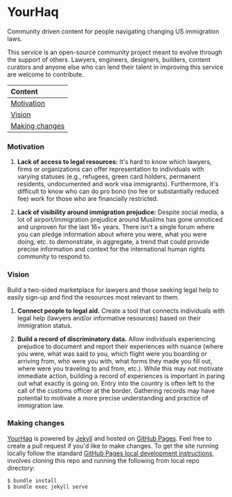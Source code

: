 # YourHaq
Community driven content for people navigating changing US immigration laws.

This service is an open-source community project meant to evolve through the support of others. Lawyers, engineers, designers, builders, content curators and anyone else who can lend their talent in improving this service are welcome to contribute.

| Content |
|:--------|
| [Motivation](#motivation) |
| [Vision](#vision) |
| [Making changes](#making-changes) |

### Motivation
1. **Lack of access to legal resources:** It's hard to know which lawyers, firms or organizations can offer representation to individuals with varying statuses (e.g., refugees, green card holders, permanent residents, undocumented and work visa immigrants). Furthermore, it's difficult to know who can do pro bono (no fee or substantially reduced fee) work for those who are financially restricted.

2. **Lack of visibility around immigration prejudice:** Despite social media, a lot of airport/immigration prejudice around Muslims has gone unnoticed and unproven for the last 16+ years. There isn't a single forum where you can pledge information about where you were, what you were doing, etc. to demonstrate, in aggregate, a trend that could provide precise information and context for the international human rights community to respond to.

### Vision
Build a two-sided marketplace for lawyers and those seeking legal help to easily sign-up and find the resources most relevant to them.

1. **Connect people to legal aid.** Create a tool that connects individuals with legal help (lawyers and/or informative resources) based on their immigration status.

2. **Build a record of discriminatory data.** Allow individuals experiencing prejudice to document and report their experiences with nuance (where you were, what was said to you, which flight were you boarding or arriving from, who were you with, what forms they made you fill out, where were you traveling to and from, etc.). While this may not motivate immediate action, building a record of experiences is important in paring out what exactly is going on. Entry into the country is often left to the call of the customs officer at the border. Gathering records may have potential to motivate a more precise understanding and practice of immigration law.

### Making changes
[YourHaq](http://yourhaq.com) is powered by [Jekyll](https://jekyllrb.com/) and hosted on [GitHub Pages](https://pages.github.com/). Feel free to create a pull request if you'd like to make changes. To get the site running locally follow the standard [GitHub Pages local development instructions](https://help.github.com/articles/setting-up-your-github-pages-site-locally-with-jekyll/), involves cloning this repo and running the following from local repo directory:

```shell
$ bundle install
$ bundle exec jekyll serve
```
